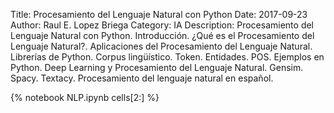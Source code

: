 Title: Procesamiento del Lenguaje Natural con Python
Date: 2017-09-23
Author: Raul E. Lopez Briega
Category: IA
Description: Procesamiento del Lenguaje Natural con Python. Introducción. ¿Qué es el Procesamiento del Lenguaje Natural?. Aplicaciones del Procesamiento del Lenguaje Natural. Librerías de Python. Corpus lingüístico. Token. Entidades. POS. Ejemplos en Python. Deep Learning y Procesamiento del Lenguaje Natural. Gensim. Spacy. Textacy. Procesamiento del lenguaje natural en español.


{% notebook NLP.ipynb cells[2:] %}
